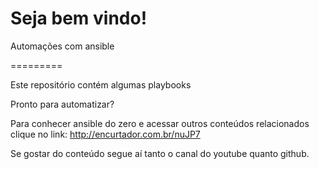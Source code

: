 # Seja bem vindo!

Automações com ansible

=========

Este repositório contém algumas playbooks 

Pronto para automatizar?

Para conhecer ansible do zero e acessar outros conteúdos relacionados clique no link:
http://encurtador.com.br/nuJP7

Se gostar do conteúdo segue aí tanto o canal do youtube quanto github.

